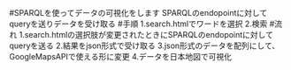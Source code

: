 #SPARQLを使ってデータの可視化をします
SPARQLのendopointに対してqueryを送りデータを受け取る
#手順
1.search.htmlでワードを選択
2.検索
#流れ
1.search.htmlの選択肢が変更されたときにSPARQLのendopointに対してqueryを送る
2.結果をjson形式で受け取る
3.json形式のデータを配列にして、GoogleMapsAPIで使える形に変更
4.データを日本地図で可視化
